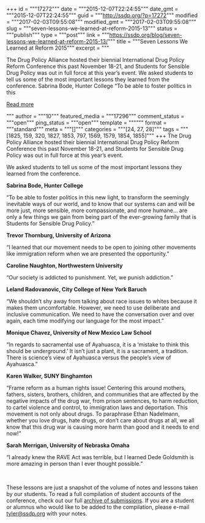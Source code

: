 +++
id = """17272"""
date = """2015-12-07T22:24:55"""
date_gmt = """2015-12-07T22:24:55"""
guid = """http://ssdp.org/?p=17272"""
modified = """2017-02-03T09:55:08"""
modified_gmt = """2017-02-03T09:55:08"""
slug = """seven-lessons-we-learned-at-reform-2015-13"""
status = """publish"""
type = """post"""
link = """https://ssdp.org/blog/seven-lessons-we-learned-at-reform-2015-13/"""
title = """Seven Lessons We Learned at Reform 2015"""
excerpt = """<p>The Drug Policy Alliance hosted their biennial International Drug Policy Reform Conference this past November 18-21, and Students for Sensible Drug Policy was out in full force at this year&#8217;s event. We asked students to tell us some of the most important lessons they learned from the conference. Sabrina Bode, Hunter College &#8220;To be able to foster politics in this</p>
<div class="h10"></div>
<p><a class="more-link2 flat" href="https://ssdp.org/blog/seven-lessons-we-learned-at-reform-2015-13/">Read more</a></p>
"""
author = """10"""
featured_media = """17296"""
comment_status = """open"""
ping_status = """open"""
template = """"""
format = """standard"""
meta = """[]"""
categories = """[24, 27, 28]"""
tags = """[1825, 159, 320, 1827, 1853, 797, 1569, 1579, 1854, 1855]"""
+++
The Drug Policy Alliance hosted their biennial International Drug Policy Reform Conference this past November 18-21, and Students for Sensible Drug Policy was out in full force at this year&#8217;s event.

We asked students to tell us some of the most important lessons they learned from the conference.

<strong>Sabrina Bode, Hunter College</strong>

&#8220;<span style="font-weight: 400;">To be able to foster politics in this new light, to transform the seemingly inevitable ways of our world, and to know that our systems can and will be more just, more sensible, more compassionate, and more humane… are only a few things we gain from being part of the ever-growing family that is Students for Sensible Drug Policy.&#8221;</span>

<strong>Trevor Thornburg, University of Arizona</strong>

&#8220;<span style="font-weight: 400;">I learned that our movement needs to be open to joining other movements like immigration reform when we are presented the opportunity.&#8221;</span>

<strong>Caroline Naughton, Northwestern University</strong>

&#8220;<span style="font-weight: 400;">Our society is addicted to punishment. Yet, we punish addiction.&#8221;</span>

<strong>Leland Radovanovic, City College of New York Baruch</strong>

&#8220;<span style="font-weight: 400;">We shouldn&#8217;t shy away from talking about race issues to whites because it makes them uncomfortable. However, we need to use deliberate and inclusive communication. We need to have the conversation over and over again, each time modifying our language for the most impact.&#8221;</span>

<strong>Monique Chavez, University of New Mexico Law School</strong>

<span style="font-weight: 400;">&#8220;In regards to sacramental use of Ayahuasca, it is a &#8216;mistake to think this should be underground.&#8217; It isn&#8217;t just a plant, it is a sacrament, a tradition. There is science&#8217;s view of Ayahuasca versus the people&#8217;s view of Ayahuasca.&#8221;</span>

<strong>Karen Walker, SUNY Binghamton</strong>

<span style="font-weight: 400;">&#8220;Frame reform as a human rights issue! Centering this around mothers, fathers, sisters, brothers, children, and communities that are affected by the negative impacts of the drug war, from prison sentences, to harm reduction, to cartel violence and control, to immigration laws and deportation. This movement is not only about drugs. To paraphrase Ethan Nadelmann, whether you love drugs, hate drugs, or don&#8217;t care about drugs at all, we all know that this drug war is causing more harm than good and it needs to end now!&#8221;</span>

<strong>Sarah Merrigan, University of Nebraska Omaha</strong>

<strong><span style="font-weight: 400;">&#8220;I already knew the RAVE Act was terrible, but I learned Dede Goldsmith is more amazing in person than I ever thought possible.&#8221;</span></strong>

&nbsp;

These lessons are just a snapshot of the volume of notes and lessons taken by our students. To read a full compilation of student accounts of the conference, check out our full <a href="https://docs.google.com/document/d/171K63Qqy8b60Yr005WFEzS0vMylQzSQhLIre5LXNY0g/edit?usp=sharing" target="_blank">archive of submissions</a>. If you are a student or alumnus who would like to be added to the compilation, please e-mail tyler@ssdp.org with your notes.
